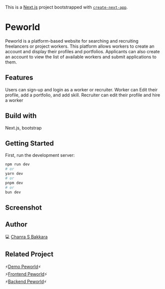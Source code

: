 This is a [Next.js](https://nextjs.org/) project bootstrapped with [`create-next-app`](https://github.com/vercel/next.js/tree/canary/packages/create-next-app).
# Peworld
Peworld is a platform-based website for searching and recruiting freelancers or project workers. This platform allows workers to create an account and display their profiles and portfolios. Applicants can also create an account to view the list of available workers and submit applications to them.

## Features
Users can sign-up and login as a worker or recruiter. Worker can Edit their profile, add a portfolio, and add skill.
Recruiter can edit their profile and hire a worker

## Build with
Next.js, bootstrap

## Getting Started

First, run the development server:

```bash
npm run dev
# or
yarn dev
# or
pnpm dev
# or
bun dev
```

## Screenshot

## Author
💻 [Chanra S Bakkara](https://github.com/ChanraSB)

## Related Project
⚡[Demo Peworld](https://next-hire-job.vercel.app/)⚡<br>
⚡[Frontend Peworld](https://github.com/ChanraSB/next-HireJob)⚡<br>
⚡[Backend Peworld](https://github.com/ChanraSB/next-HireJob)⚡
